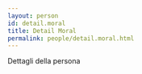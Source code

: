 ```yaml
---
layout: person
id: detail.moral
title: Detail Moral
permalink: people/detail.moral.html
---
```


Dettagli della persona